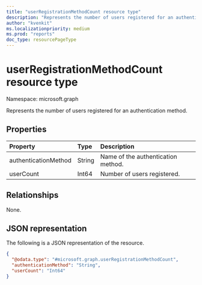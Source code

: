 ```yaml
---
title: "userRegistrationMethodCount resource type"
description: "Represents the number of users registered for an authentication method."
author: "kvenkit"
ms.localizationpriority: medium
ms.prod: "reports"
doc_type: resourcePageType
---
```


# userRegistrationMethodCount resource type

Namespace: microsoft.graph

Represents the number of users registered for an authentication method.

## Properties

|Property|Type|Description|
|:---|:---|:---|
|authenticationMethod|String|Name of the authentication method.|
|userCount|Int64|Number of users registered.|

## Relationships

None.

## JSON representation

The following is a JSON representation of the resource.

<!-- {
  "blockType": "resource",
  "@odata.type": "microsoft.graph.userRegistrationMethodCount"
}
-->
``` json
{
  "@odata.type": "#microsoft.graph.userRegistrationMethodCount",
  "authenticationMethod": "String",
  "userCount": "Int64"
}
```
